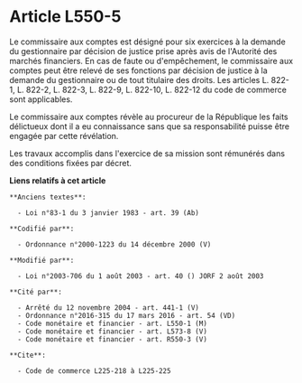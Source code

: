 # Article L550-5

Le commissaire aux comptes est désigné pour six exercices à la demande du gestionnaire par décision de justice prise après
avis de l'Autorité des marchés financiers. En cas de faute ou d'empêchement, le commissaire aux comptes peut être relevé de
ses fonctions par décision de justice à la demande du gestionnaire ou de tout titulaire des droits. Les articles L. 822-1, L.
822-2, L. 822-3, L. 822-9, L. 822-10, L. 822-12 du code de commerce sont applicables.

Le commissaire aux comptes révèle au procureur de la République les faits délictueux dont il a eu connaissance sans que sa
responsabilité puisse être engagée par cette révélation.

Les travaux accomplis dans l'exercice de sa mission sont rémunérés dans des conditions fixées par décret.

**Liens relatifs à cet article**

	**Anciens textes**:

	  - Loi n°83-1 du 3 janvier 1983 - art. 39 (Ab)

	**Codifié par**:

	  - Ordonnance n°2000-1223 du 14 décembre 2000 (V)

	**Modifié par**:

	  - Loi n°2003-706 du 1 août 2003 - art. 40 () JORF 2 août 2003

	**Cité par**:

	  - Arrêté du 12 novembre 2004 - art. 441-1 (V)
	  - Ordonnance n°2016-315 du 17 mars 2016 - art. 54 (VD)
	  - Code monétaire et financier - art. L550-1 (M)
	  - Code monétaire et financier - art. L573-8 (V)
	  - Code monétaire et financier - art. R550-3 (V)

	**Cite**:

	  - Code de commerce L225-218 à L225-225
